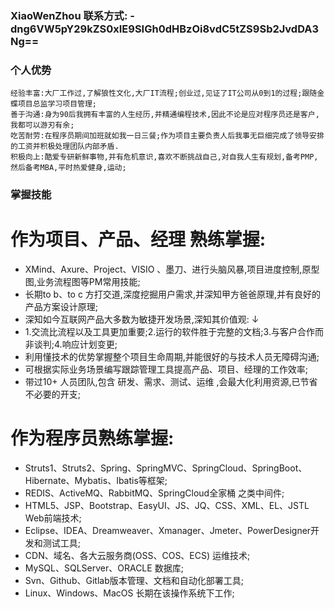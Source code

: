 ### XiaoWenZhou 联系方式: -dng6VW5pY29kZS0xIE9SIGh0dHBzOi8vdC5tZS9Sb2JvdDA3Ng==

### 个人优势
    经验丰富:大厂工作过,了解狼性文化,大厂IT流程;创业过,见证了IT公司从0到1的过程;跟随金蝶项目总监学习项目管理;
    善于沟通:身为90后我拥有丰富的人生经历,并精通编程技术,因此不论是应对程序员还是客户,我都可以游刃有余;
    吃苦耐劳:在程序员期间加班就如我一日三餐;作为项目主要负责人后我事无巨细完成了领导安排的工资并积极处理团队内部矛盾.
    积极向上:酷爱专研新鲜事物,并有危机意识,喜欢不断挑战自己,对自我人生有规划,备考PMP,然后备考MBA,平时热爱健身,运动;
    
### 掌握技能

 # 作为项目、产品、经理 熟练掌握: 
 
   - 	XMind、Axure、Project、VISIO 、墨刀、进行头脑风暴,项目进度控制,原型图,业务流程图等PM常用技能;
   - 	长期to b、to c 方打交道,深度挖掘用户需求,并深知甲方爸爸原理,并有良好的产品方案设计原理;
   - 	深知如今互联网产品大多数为敏捷开发场景,深知其价值观: ↓
   - 	1.交流比流程以及工具更加重要;2.运行的软件胜于完整的文档;3.与客户合作而非谈判;4.响应计划变更;
   - 	利用懂技术的优势掌握整个项目生命周期,并能很好的与技术人员无障碍沟通;
   - 	可根据实际业务场景编写跟踪管理工具提高产品、项目、经理的工作效率;
   - 	带过10+ 人员团队,包含 研发、需求、测试、运维 ,会最大化利用资源,已节省不必要的开支;
   
 # 作为程序员熟练掌握: 
 
   - 	Struts1、Struts2、Spring、SpringMVC、SpringCloud、SpringBoot、Hibernate、Mybatis、Ibatis等框架;
   - 	REDIS、ActiveMQ、RabbitMQ、SpringCloud全家桶 之类中间件;
   - 	HTML5、JSP、Bootstrap、EasyUI、JS、JQ、CSS、XML、EL、JSTL Web前端技术;
   - 	Eclipse、IDEA、Dreamweaver、Xmanager、Jmeter、PowerDesigner开发和测试工具;
   - 	CDN、域名、各大云服务商(OSS、COS、ECS) 运维技术;
   - 	MySQL、SQLServer、ORACLE 数据库;
   - 	Svn、Github、Gitlab版本管理、文档和自动化部署工具;
   - 	Linux、Windows、MacOS 长期在该操作系统下工作;
